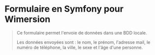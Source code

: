 # Formulaire en Symfony pour Wimersion
>
> Ce formulaire permet l'envoie de données dans une BDD locale.
>
> Les données envoyées sont : le nom, le prénom, l'adresse mail, le numéro de téléphone, la ville, le sexe et l'âge d'une personne.
